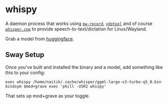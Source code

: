 # whispy

A daemon process that works using
[`pw-record`](https://docs.pipewire.org/page_man_pw-cat_1.html),
[`ydotool`](https://github.com/ReimuNotMoe/ydotool) and of course
[`whisper.cpp`](https://github.com/ggml-org/whisper.cpp) to provide
speech-to-text/dictation for Linux/Wayland.

Grab a model from [huggingface](https://huggingface.co/ggerganov/whisper.cpp).

## Sway Setup

Once you've built and installed the binary and a model, add something like this to your config:

```
exec whispy /home/naitik/.cache/whisper/ggml-large-v3-turbo-q5_0.bin
bindsym $mod+grave exec 'pkill -USR2 whispy'
```

That sets up mod+grave as your toggle.
